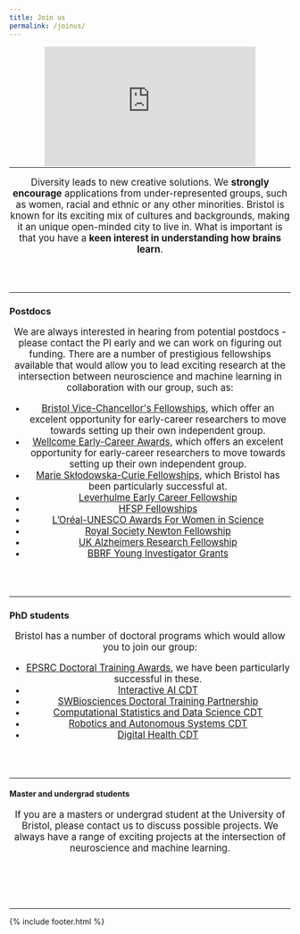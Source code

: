 ```yaml
---
title: Join us
permalink: /joinus/
---
```


<center>
	<style>.embed-container { position: relative; margin-bottom: -50px; padding-bottom: 50%; height: 0; overflow: hidden; max-width: 75%; max-height: 85%;} .embed-container iframe, .embed-container object, .embed-container embed { position: absolute; top: 0; left: 0; width: 100%; height: 85%; }</style><div class='embed-container'><iframe src='https://www.youtube.com/embed/Tn63aMX9ryY' frameborder='0' allowfullscreen></iframe></div>
</center>

<hr>

<header class="masthead text-justify" style="font-size:120%">
<p>Diversity leads to new creative solutions. We <b> strongly encourage</b> applications from under-represented groups, such as women, racial and ethnic or any other minorities. Bristol is known for its exciting mix of cultures and backgrounds, making it an unique open-minded city to live in. What is important is that you have a <b>keen interest in understanding how brains learn</b>.</p>
</header>

<hr>

### Postdocs

<header class="masthead text-justify" style="font-size:120%">
<p>We are always interested in hearing from potential postdocs - please contact the PI early and we can work on figuring out funding. There are a number of prestigious fellowships available that would allow you to lead exciting research at the intersection between neuroscience and machine learning in collaboration with our group, such as:</p>

<ul>
  <li><a href="https://www.bristol.ac.uk/vc-fellows/" target="_blank">Bristol Vice-Chancellor's Fellowships</a>, which offer an excelent opportunity for early-career researchers to move towards setting up their own independent group.</li>
  <li><a href="https://wellcome.org/grant-funding/schemes/early-career-awards" target="_blank">Wellcome Early-Career Awards</a>, which offers an excelent opportunity for early-career researchers to move towards setting up their own independent group.</li> 
  <li><a href="https://www.bristol.ac.uk/red/development/international/mariecurie/mariecuriefellows/" target="_blank">Marie Skłodowska-Curie Fellowships</a>, which Bristol has been particularly successful at.</li>
  <li><a href="https://www.leverhulme.ac.uk/early-career-fellowships" target="_blank">Leverhulme Early Career Fellowship</a></li> 
  <li><a href="https://www.hfsp.org/funding/hfsp-funding/postdoctoral-fellowships" target="_blank">HFSP Fellowships</a></li> 
  <li><a href="https://en.unesco.org/science-sustainable-future/women-in-science" target="_blank">L’Oréal-UNESCO Awards For Women in Science</a></li> 
  <li><a href="https://royalsociety.org/grants-schemes-awards/grants/newton-international/" target="_blank">Royal Society Newton Fellowship</a></li> 
  <li><a href="https://www.alzheimersresearchuk.org/grants/research-fellowship/" target="_blank">UK Alzheimers Research Fellowship</a></li> 
  <li><a href="https://www.bbrfoundation.org/grants-prizes/bbrf-young-investigator-grants" target="_blank">BBRF Young Investigator Grants</a></li> 
  
</ul></header>



<hr>

### PhD students

<header class="masthead text-justify" style="font-size:120%">
<p>Bristol has a number of doctoral programs which would allow you to join our group:</p>

<ul>
  <li><a href="https://www.bristol.ac.uk/engineering/postgraduate/funding/sceem-studentships/" target="_blank">EPSRC Doctoral Training Awards</a>, we have been particularly successful in these.</li>
  <li><a href="http://www.bristol.ac.uk/cdt/interactive-ai/" target="_blank">Interactive AI CDT</a></li>
  <li><a href="https://www.swbio.ac.uk/" target="_blank">SWBiosciences Doctoral Training Partnership</a></li>
  <li><a href="http://www.bristol.ac.uk/cdt/compass/" target="_blank">Computational Statistics and Data Science CDT</a></li>
  <li><a href="https://www.farscope.bris.ac.uk" target="_blank">Robotics and Autonomous Systems CDT</a></li>
  <li><a href="https://www.bristol.ac.uk/cdt/digital-health/" target="_blank">Digital Health CDT</a></li>
</ul></header>


<hr>

#### Master and undergrad students

<header class="masthead text-justify" style="font-size:120%">
If you are a masters or undergrad student at the University of Bristol, please contact us to discuss possible projects. We always have a range of exciting projects at the intersection of neuroscience and machine learning.</header>
<br>


<hr>
{% include footer.html %}

